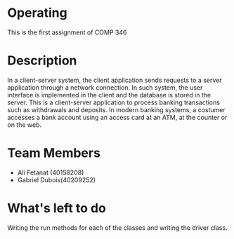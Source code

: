 # Operating
This is the first assignment of COMP 346
# Description
In a client-server system, the client application sends requests to a server application
through a network connection. In such system, the user interface is implemented in the
client and the database is stored in the server.
This is a client-server application to process banking
transactions such as withdrawals and deposits. In modern banking systems, a costumer
accesses a bank account using an access card at an ATM, at the counter or on the web. 
# Team Members
- Ali Fetanat (40158208)
- Gabriel Dubois(40209252)
# What's left to do
Writing the run methods for each of the classes and writing the driver class.